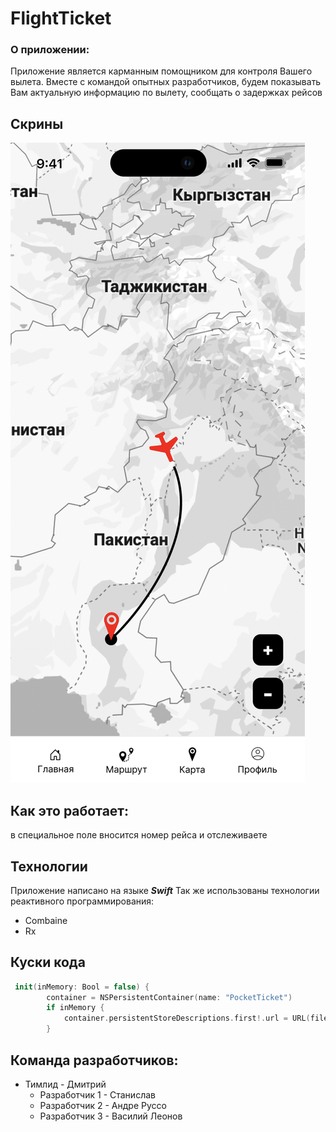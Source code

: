 # FlightTicket
### О приложении:
Приложение является карманным помощником для контроля Вашего вылета. 
Вместе с командой опытных разработчиков, будем показывать Вам актуальную информацию по вылету, сообщать о задержках рейсов

## Скрины
![](https://github.com/VasyaOne/ScrenTicket/blob/main/ScreenForReadme/%D0%A1%D0%BD%D0%B8%D0%BC%D0%BE%D0%BA%20%D1%8D%D0%BA%D1%80%D0%B0%D0%BD%D0%B0%202022-11-03%20%D0%B2%2011.16.15.png)

## Как это работает:
в специальное поле вносится номер рейса и отслеживаете 

## Технологии
Приложение написано на языке ***Swift***
Так же использованы технологии реактивного программирования: 
- Combaine
- Rx

## Куски кода
``` swift
 init(inMemory: Bool = false) {
        container = NSPersistentContainer(name: "PocketTicket")
        if inMemory {
            container.persistentStoreDescriptions.first!.url = URL(fileURLWithPath: "/dev/null")
        }
```

## Команда разработчиков: 
- Тимлид - Дмитрий
    - Разработчик 1 - Станислав
    - Разработчик 2 - Андре Руссо
    - Разработчик 3 - Василий Леонов
